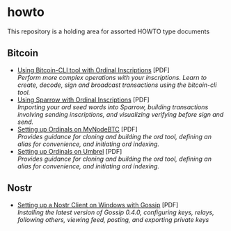 # howto
This repository is a holding area for assorted HOWTO type documents

## Bitcoin
* [Using Bitcoin-CLI tool with Ordinal Inscriptions](https://github.com/vicariousdrama/howto/blob/main/Using%20Bitcoin-CLI%20with%20Ordinal%20Inscriptions.pdf) [PDF] <br /><i>Perform more complex operations with your inscriptions. Learn to create, decode, sign and broadcast transactions using the bitcoin-cli tool.</i>
* [Using Sparrow with Ordinal Inscriptions](https://github.com/vicariousdrama/howto/blob/main/Using%20Sparrow%20with%20Ordinal%20Inscriptions.pdf) [PDF] <br /><i>Importing your ord seed words into Sparrow, building transactions involving sending inscriptions, and visualizing verifying before sign and send.</i>
* [Setting up Ordinals on MyNodeBTC](https://github.com/vicariousdrama/howto/blob/main/Setting%20up%20Ordinals%20on%20MyNodeBTC.pdf) [PDF] <br /><i>Provides guidance for cloning and building the ord tool, defining an alias for convenience, and initiating ord indexing.</i>
* [Setting up Ordinals on Umbrel](https://github.com/vicariousdrama/howto/blob/main/Setting%20up%20Ordinals%20on%20Umbrel.pdf) [PDF] <br /><i>Provides guidance for cloning and building the ord tool, defining an alias for convenience, and initiating ord indexing.</i>

## Nostr
* [Setting up a Nostr Client on Windows with Gossip](https://github.com/vicariousdrama/howto/blob/main/Setting%20up%20a%20Nostr%20Client%20on%20Windows%20with%20Gossip.pdf) [PDF] <br /><i>Installing the latest version of Gossip 0.4.0, configuring keys, relays, following others, viewing feed, posting, and exporting private keys</i>
